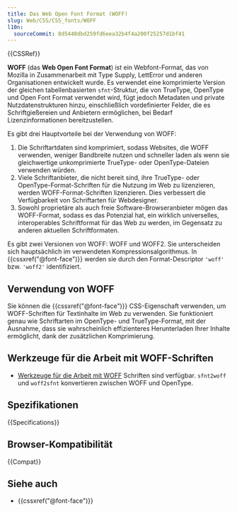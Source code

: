 ```yaml
---
title: Das Web Open Font Format (WOFF)
slug: Web/CSS/CSS_fonts/WOFF
l10n:
  sourceCommit: 8d5440dbd259fd6eea32b4f4a200f25257d1bf41
---
```


{{CSSRef}}

**WOFF** (das **Web Open Font Format**) ist ein Webfont-Format, das von Mozilla in Zusammenarbeit mit Type Supply, LettError und anderen Organisationen entwickelt wurde. Es verwendet eine komprimierte Version der gleichen tabellenbasierten `sfnt`-Struktur, die von TrueType, OpenType und Open Font Format verwendet wird, fügt jedoch Metadaten und private Nutzdatenstrukturen hinzu, einschließlich vordefinierter Felder, die es Schriftgießereien und Anbietern ermöglichen, bei Bedarf Lizenzinformationen bereitzustellen.

Es gibt drei Hauptvorteile bei der Verwendung von WOFF:

1. Die Schriftartdaten sind komprimiert, sodass Websites, die WOFF verwenden, weniger Bandbreite nutzen und schneller laden als wenn sie gleichwertige unkomprimierte TrueType- oder OpenType-Dateien verwenden würden.
2. Viele Schriftanbieter, die nicht bereit sind, ihre TrueType- oder OpenType-Format-Schriften für die Nutzung im Web zu lizenzieren, werden WOFF-Format-Schriften lizenzieren. Dies verbessert die Verfügbarkeit von Schriftarten für Webdesigner.
3. Sowohl proprietäre als auch freie Software-Browseranbieter mögen das WOFF-Format, sodass es das Potenzial hat, ein wirklich universelles, interoperables Schriftformat für das Web zu werden, im Gegensatz zu anderen aktuellen Schriftformaten.

Es gibt zwei Versionen von WOFF: WOFF und WOFF2. Sie unterscheiden sich hauptsächlich im verwendeten Kompressionsalgorithmus. In {{cssxref("@font-face")}} werden sie durch den Format-Descriptor `'woff'` bzw. `'woff2'` identifiziert.

## Verwendung von WOFF

Sie können die {{cssxref("@font-face")}} CSS-Eigenschaft verwenden, um WOFF-Schriften für Textinhalte im Web zu verwenden. Sie funktioniert genau wie Schriftarten im OpenType- und TrueType-Format, mit der Ausnahme, dass sie wahrscheinlich effizienteres Herunterladen Ihrer Inhalte ermöglicht, dank der zusätzlichen Komprimierung.

## Werkzeuge für die Arbeit mit WOFF-Schriften

- [Werkzeuge für die Arbeit mit WOFF](https://github.com/odemiral/woff2sfnt-sfnt2woff) Schriften sind verfügbar. `sfnt2woff` und `woff2sfnt` konvertieren zwischen WOFF und OpenType.

## Spezifikationen

{{Specifications}}

## Browser-Kompatibilität

{{Compat}}

## Siehe auch

- {{cssxref("@font-face")}}
